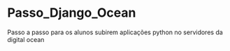 # Passo_Django_Ocean
Passo a passo para os alunos subirem aplicações python no servidores da digital ocean

